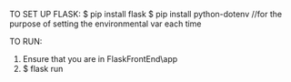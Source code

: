 TO SET UP FLASK:
$ pip install flask
$ pip install python-dotenv //for the purpose of setting the environmental var each time

TO RUN:
1) Ensure that you are in FlaskFrontEnd\app
2) $ flask run